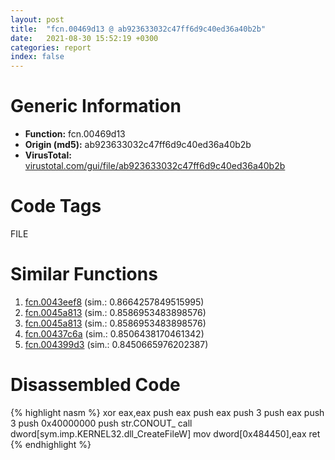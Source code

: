```yaml
---
layout: post
title:  "fcn.00469d13 @ ab923633032c47ff6d9c40ed36a40b2b"
date:   2021-08-30 15:52:19 +0300
categories: report
index: false
---
```


# Generic Information
- **Function:** fcn.00469d13
- **Origin (md5):** ab923633032c47ff6d9c40ed36a40b2b
- **VirusTotal:** [virustotal.com/gui/file/ab923633032c47ff6d9c40ed36a40b2b][virustotal_ref]

# Code Tags
<span class="tag" id="FILE">FILE</span>


# Similar Functions

1. [fcn.0043eef8][similar_1_ref] (sim.: 0.8664257849515995)
2. [fcn.0045a813][similar_2_ref] (sim.: 0.8586953483898576)
3. [fcn.0045a813][similar_3_ref] (sim.: 0.8586953483898576)
4. [fcn.00437c6a][similar_4_ref] (sim.: 0.8506438170461342)
5. [fcn.004399d3][similar_5_ref] (sim.: 0.8450665976202387)


# Disassembled Code

{% highlight nasm %}
xor eax,eax
push eax
push eax
push 3
push eax
push 3
push 0x40000000
push str.CONOUT_
call dword[sym.imp.KERNEL32.dll_CreateFileW]
mov dword[0x484450],eax
ret 
{% endhighlight %}


[similar_1_ref]: /report/fcn.0043eef8@1b41e409ad60c1113d6c9019b71ba629
[similar_2_ref]: /report/fcn.0045a813@ba5ec83721de3ca10b3c9583f3b2c6a1
[similar_3_ref]: /report/fcn.0045a813@53687e619dcac7d709f306d061d8daeb
[similar_4_ref]: /report/fcn.00437c6a@ba86269e5231930ee4def4088ddb8d19
[similar_5_ref]: /report/fcn.004399d3@d96761eb00d2d97e2b6f5ffffed0b46a
[virustotal_ref]: https://www.virustotal.com/gui/file/ab923633032c47ff6d9c40ed36a40b2b